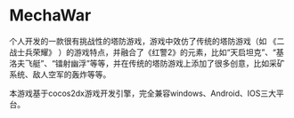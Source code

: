 # MechaWar
个人开发的一款很有挑战性的塔防游戏，游戏中效仿了传统的塔防游戏（如 《二战士兵荣耀》 ）的游戏特点，并融合了《红警2》的元素，比如“天启坦克”、“基洛夫飞艇”、“镭射幽浮”等等，并在传统的塔防游戏上添加了很多创意，比如采矿系统、敌人空军的轰炸等等。

本游戏基于cocos2dx游戏开发引擎，完全兼容windows、Android、IOS三大平台。